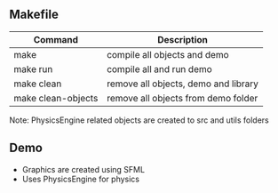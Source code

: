## Makefile

Command | Description
--------|-------------
make                | compile all objects and demo
make run            | compile all and run demo
make clean          | remove all objects, demo and library
make clean-objects  | remove all objects from demo folder

Note: PhysicsEngine related objects are created to src and utils folders

## Demo
* Graphics are created using SFML
* Uses PhysicsEngine for physics
